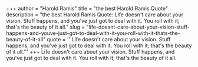+++
author = "Harold Ramis"
title = "the best Harold Ramis Quote"
description = "the best Harold Ramis Quote: Life doesn't care about your vision. Stuff happens, and you've just got to deal with it. You roll with it; that's the beauty of it all."
slug = "life-doesnt-care-about-your-vision-stuff-happens-and-youve-just-got-to-deal-with-it-you-roll-with-it-thats-the-beauty-of-it-all"
quote = '''Life doesn't care about your vision. Stuff happens, and you've just got to deal with it. You roll with it; that's the beauty of it all.'''
+++
Life doesn't care about your vision. Stuff happens, and you've just got to deal with it. You roll with it; that's the beauty of it all.
